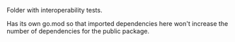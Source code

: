 Folder with interoperability tests.

Has its own go.mod so that imported dependencies here won't increase the number of dependencies for the public package.
